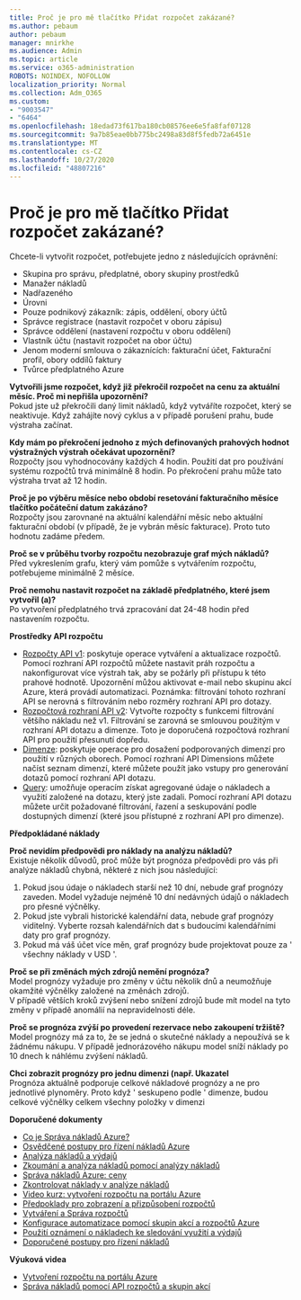 ```yaml
---
title: Proč je pro mě tlačítko Přidat rozpočet zakázané?
ms.author: pebaum
author: pebaum
manager: mnirkhe
ms.audience: Admin
ms.topic: article
ms.service: o365-administration
ROBOTS: NOINDEX, NOFOLLOW
localization_priority: Normal
ms.collection: Adm_O365
ms.custom:
- "9003547"
- "6464"
ms.openlocfilehash: 18edad73f617ba180cb08576ee6e5fa8faf07128
ms.sourcegitcommit: 9a7b85eae0bb775bc2498a83d8f5fedb72a6451e
ms.translationtype: MT
ms.contentlocale: cs-CZ
ms.lasthandoff: 10/27/2020
ms.locfileid: "48807216"
---
```

# <a name="why-is-the-add-budget-button-disabled-for-me"></a>Proč je pro mě tlačítko Přidat rozpočet zakázané?

Chcete-li vytvořit rozpočet, potřebujete jedno z následujících oprávnění:

- Skupina pro správu, předplatné, obory skupiny prostředků
- Manažer nákladů
- Nadřazeného
- Úrovni
- Pouze podnikový zákazník: zápis, oddělení, obory účtů
- Správce registrace (nastavit rozpočet v oboru zápisu)
- Správce oddělení (nastavení rozpočtu v oboru oddělení)
- Vlastník účtu (nastavit rozpočet na obor účtu)
- Jenom moderní smlouva o zákaznících: fakturační účet, Fakturační profil, obory oddílů faktury
- Tvůrce předplatného Azure

**Vytvořili jsme rozpočet, když již překročil rozpočet na cenu za aktuální měsíc. Proč mi nepřišla upozornění?**  
Pokud jste už překročili daný limit nákladů, když vytváříte rozpočet, který se neaktivuje. Když zahájíte nový cyklus a v případě porušení prahu, bude výstraha začínat.

**Kdy mám po překročení jednoho z mých definovaných prahových hodnot výstražných výstrah očekávat upozornění?**  
Rozpočty jsou vyhodnocovány každých 4 hodin. Použití dat pro používání systému rozpočtů trvá minimálně 8 hodin. Po překročení prahu může tato výstraha trvat až 12 hodin.

**Proč je po výběru měsíce nebo období resetování fakturačního měsíce tlačítko počáteční datum zakázáno?**  
Rozpočty jsou zarovnané na aktuální kalendářní měsíc nebo aktuální fakturační období (v případě, že je vybrán měsíc fakturace). Proto tuto hodnotu zadáme předem.

**Proč se v průběhu tvorby rozpočtu nezobrazuje graf mých nákladů?**  
Před vykreslením grafu, který vám pomůže s vytvářením rozpočtu, potřebujeme minimálně 2 měsíce.

**Proč nemohu nastavit rozpočet na základě předplatného, které jsem vytvořil (a)?**  
Po vytvoření předplatného trvá zpracování dat 24-48 hodin před nastavením rozpočtu.

**Prostředky API rozpočtu**

- [Rozpočty API v1](https://docs.microsoft.com/rest/api/consumption/budgets?WT.mc_id=Portal-Microsoft_Azure_Support): poskytuje operace vytváření a aktualizace rozpočtů. Pomocí rozhraní API rozpočtů můžete nastavit práh rozpočtu a nakonfigurovat více výstrah tak, aby se požárly při přístupu k této prahové hodnotě. Upozornění můžou aktivovat e-mail nebo skupinu akcí Azure, která provádí automatizaci. Poznámka: filtrování tohoto rozhraní API se nerovná s filtrováním nebo rozměry rozhraní API pro dotazy.
- [Rozpočtová rozhraní API v2](https://github.com/Azure/azure-rest-api-specs/blob/master/specification/cost-management/resource-manager/Microsoft.CostManagement/preview/2019-04-01-preview/examples/CreateOrUpdateBudget.json): Vytvořte rozpočty s funkcemi filtrování většího nákladu než v1. Filtrování se zarovná se smlouvou použitým v rozhraní API dotazu a dimenze. Toto je doporučená rozpočtová rozhraní API pro použití přesunutí dopředu.
- [Dimenze](https://docs.microsoft.com/rest/api/cost-management/dimensions?WT.mc_id=Portal-Microsoft_Azure_Support): poskytuje operace pro dosažení podporovaných dimenzí pro použití v různých oborech. Pomocí rozhraní API Dimensions můžete načíst seznam dimenzí, které můžete použít jako vstupy pro generování dotazů pomocí rozhraní API dotazu.
- [Query](https://docs.microsoft.com/rest/api/cost-management/query?WT.mc_id=Portal-Microsoft_Azure_Support): umožňuje operacím získat agregované údaje o nákladech a využití založené na dotazu, který jste zadali. Pomocí rozhraní API dotazu můžete určit požadované filtrování, řazení a seskupování podle dostupných dimenzí (které jsou přístupné z rozhraní API pro dimenze).

**Předpokládané náklady**

**Proč nevidím předpovědi pro náklady na analýzu nákladů?**  
Existuje několik důvodů, proč může být prognóza předpovědi pro vás při analýze nákladů chybná, některé z nich jsou následující:

1. Pokud jsou údaje o nákladech starší než 10 dní, nebude graf prognózy zaveden. Model vyžaduje nejméně 10 dní nedávných údajů o nákladech pro přesné výčnělky.
2. Pokud jste vybrali historické kalendářní data, nebude graf prognózy viditelný. Vyberte rozsah kalendářních dat s budoucími kalendářními daty pro graf prognózy.
3. Pokud má váš účet více měn, graf prognózy bude projektovat pouze za ' všechny náklady v USD '.

**Proč se při změnách mých zdrojů nemění prognóza?**  
Model prognózy vyžaduje pro změny v účtu několik dnů a neumožňuje okamžité výčnělky založené na změnách zdrojů.  
V případě větších kroků zvýšení nebo snížení zdrojů bude mít model na tyto změny v případě anomálií na nepravidelnosti déle.

**Proč se prognóza zvýší po provedení rezervace nebo zakoupení tržiště?**  
Model prognózy má za to, že se jedná o skutečné náklady a nepoužívá se k žádnému nákupu. V případě jednorázového nákupu model sníží náklady po 10 dnech k náhlému zvýšení nákladů.

**Chci zobrazit prognózy pro jednu dimenzi (např. Ukazatel**  
Prognóza aktuálně podporuje celkové nákladové prognózy a ne pro jednotlivé plynoměry. Proto když ' seskupeno podle ' dimenze, budou celkové výčnělky celkem všechny položky v dimenzi

**Doporučené dokumenty**

- [Co je Správa nákladů Azure?](https://docs.microsoft.com/azure/cost-management/overview-cost-mgt?WT.mc_id=Portal-Microsoft_Azure_Support)
- [Osvědčené postupy pro řízení nákladů Azure](https://docs.microsoft.com/azure/cost-management/cost-mgt-best-practices?WT.mc_id=Portal-Microsoft_Azure_Support)
- [Analýza nákladů a výdajů](https://docs.microsoft.com/azure/cost-management/quick-acm-cost-analysis?WT.mc_id=Portal-Microsoft_Azure_Support)
- [Zkoumání a analýza nákladů pomocí analýzy nákladů](https://docs.microsoft.com/azure/cost-management/quick-acm-cost-analysis?WT.mc_id=Portal-Microsoft_Azure_Support)
- [Správa nákladů Azure: ceny](https://azure.microsoft.com/services/cost-management/#pricing)
- [Zkontrolovat náklady v analýze nákladů](https://docs.microsoft.com/azure/cost-management-billing/costs/quick-acm-cost-analysis?WT.mc_id=Portal-Microsoft_Azure_Support#review-costs-in-cost-analysis)
- [Video kurz: vytvoření rozpočtu na portálu Azure](https://www.youtube.com/watch?v=ExIVG_Gr45A&t=4s)
- [Předpoklady pro zobrazení a přizpůsobení rozpočtů](https://docs.microsoft.com/azure/cost-management-billing/costs/tutorial-acm-create-budgets?WT.mc_id=Portal-Microsoft_Azure_Support#prerequisites)
- [Vytváření a Správa rozpočtů](https://docs.microsoft.com/azure/cost-management-billing/costs/tutorial-acm-create-budgets?WT.mc_id=Portal-Microsoft_Azure_Support#create-a-budget-in-the-azure-portal)
- [Konfigurace automatizace pomocí skupin akcí a rozpočtů Azure](https://docs.microsoft.com/azure/cost-management/tutorial-acm-create-budgets?WT.mc_id=Portal-Microsoft_Azure_Support#trigger-an-action-group)
- [Použití oznámení o nákladech ke sledování využití a výdajů](https://docs.microsoft.com/azure/cost-management/cost-mgt-alerts-monitor-usage-spending?WT.mc_id=Portal-Microsoft_Azure_Support)
- [Doporučené postupy pro řízení nákladů](https://docs.microsoft.com/azure/cost-management/cost-mgt-best-practices?WT.mc_id=Portal-Microsoft_Azure_Support)  

**Výuková videa**

- [Vytvoření rozpočtu na portálu Azure](https://go.microsoft.com/fwlink/?linkid=2146761)
- [Správa nákladů pomocí API rozpočtů a skupin akcí](https://go.microsoft.com/fwlink/?linkid=2147038)